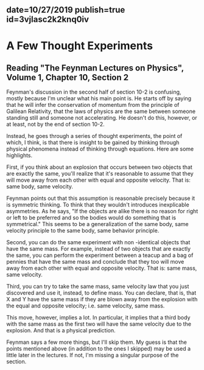 date=10/27/2019
publish=true
id=3vjlasc2k2knq0iv
---


# A Few Thought Experiments
## Reading "The Feynman Lectures on Physics", Volume 1, Chapter 10, Section 2

Feynman's discussion in the second half of section 10-2 is confusing, mostly because I'm unclear what his main point is. He starts off by saying that he will infer the conservation of momentum from the principle of Galilean Relativity, that the laws of physics are the same between someone standing still and someone not accelerating. He doesn't do this, however, or at least, not by the end of section 10-2.

Instead, he goes through a series of thought experiments, the point of which, I think, is that there is insight to be gained by thinking through physical phenomena instead of thinking through equations. Here are some highlights.

First, if you think about an explosion that occurs between two objects that are exactly the same, you'll realize that it's reasonable to assume that they will move away from each other with equal and opposite velocity. That is: same body, same velocity.

Feynman points out that this assumption is reasonable precisely because it is symmetric thinking. To think that they wouldn't introduces inexplicable asymmetries. As he says, "If the objects are alike there is no reason for right or left to be preferred and so the bodies would do something that is symmetrical." This seems to be a generalization of the same body, same velocity principle to the same body, same behavior principle.

Second, you can do the same experiment with non -identical objects that have the same mass. For example, instead of two objects that are exactly the same, you can perform the experiment between a teacup and a bag of pennies that have the same mass and conclude that they too will move away from each other with equal and opposite velocity. That is: same mass, same velocity.     

Third, you can try to take the same mass, same velocity law that you just discovered and use it, instead, to define mass. You can declare, that is, that X and Y have the same mass if they are blown away from the explosion with the equal and opposite velocity; i.e. same velocity, same mass.   

This move, however, implies a lot. In particular, it implies that a third body with the same mass as the first two will have the same velocity due to the explosion. And that is a physical prediction.

Feynman says a few more things, but I'll skip them. My guess is that the points mentioned above (in addition to the ones I skipped) may be used a little later in the lectures. If not, I'm missing a singular purpose of the section.

